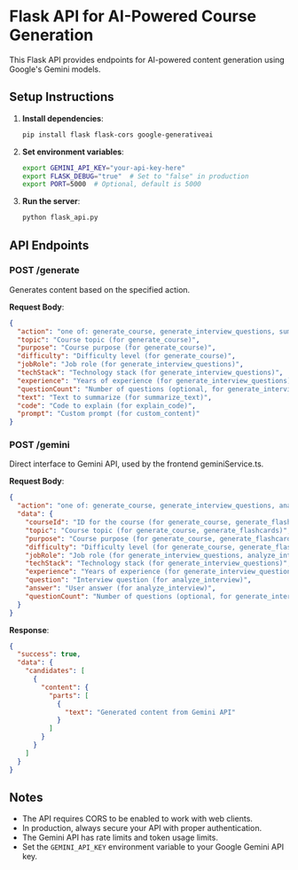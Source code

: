 
# Flask API for AI-Powered Course Generation

This Flask API provides endpoints for AI-powered content generation using Google's Gemini models.

## Setup Instructions

1. **Install dependencies**:
   ```bash
   pip install flask flask-cors google-generativeai
   ```

2. **Set environment variables**:
   ```bash
   export GEMINI_API_KEY="your-api-key-here"
   export FLASK_DEBUG="true"  # Set to "false" in production
   export PORT=5000  # Optional, default is 5000
   ```

3. **Run the server**:
   ```bash
   python flask_api.py
   ```

## API Endpoints

### POST /generate
Generates content based on the specified action.

**Request Body**:
```json
{
  "action": "one of: generate_course, generate_interview_questions, summarize_text, explain_code, custom_content",
  "topic": "Course topic (for generate_course)",
  "purpose": "Course purpose (for generate_course)",
  "difficulty": "Difficulty level (for generate_course)",
  "jobRole": "Job role (for generate_interview_questions)",
  "techStack": "Technology stack (for generate_interview_questions)",
  "experience": "Years of experience (for generate_interview_questions)",
  "questionCount": "Number of questions (optional, for generate_interview_questions)",
  "text": "Text to summarize (for summarize_text)",
  "code": "Code to explain (for explain_code)",
  "prompt": "Custom prompt (for custom_content)"
}
```

### POST /gemini
Direct interface to Gemini API, used by the frontend geminiService.ts.

**Request Body**:
```json
{
  "action": "one of: generate_course, generate_interview_questions, analyze_interview, generate_flashcards",
  "data": {
    "courseId": "ID for the course (for generate_course, generate_flashcards)",
    "topic": "Course topic (for generate_course, generate_flashcards)",
    "purpose": "Course purpose (for generate_course, generate_flashcards)",
    "difficulty": "Difficulty level (for generate_course, generate_flashcards)",
    "jobRole": "Job role (for generate_interview_questions, analyze_interview)",
    "techStack": "Technology stack (for generate_interview_questions)",
    "experience": "Years of experience (for generate_interview_questions)",
    "question": "Interview question (for analyze_interview)",
    "answer": "User answer (for analyze_interview)",
    "questionCount": "Number of questions (optional, for generate_interview_questions)"
  }
}
```

**Response**:
```json
{
  "success": true,
  "data": {
    "candidates": [
      {
        "content": {
          "parts": [
            {
              "text": "Generated content from Gemini API"
            }
          ]
        }
      }
    ]
  }
}
```

## Notes

- The API requires CORS to be enabled to work with web clients.
- In production, always secure your API with proper authentication.
- The Gemini API has rate limits and token usage limits.
- Set the `GEMINI_API_KEY` environment variable to your Google Gemini API key.


